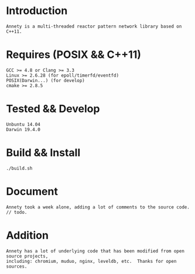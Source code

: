 # Introduction
	Annety is a multi-threaded reactor pattern network library based on C++11.

# Requires (POSIX && C++11)
    GCC >= 4.8 or Clang >= 3.3
    Linux >= 2.6.28 (for epoll/timerfd/eventfd)
    POSIX(Darwin...) (for develop)
    cmake >= 2.8.5

# Tested && Develop
	Unbuntu 14.04
	Darwin 19.4.0

# Build && Install
	./build.sh

# Document
	Annety took a week alone, adding a lot of comments to the source code.
	// todo.

# Addition
    Annety has a lot of underlying code that has been modified from open source projects, 
    including: chromium, muduo, nginx, leveldb, etc.  Thanks for open sources.
